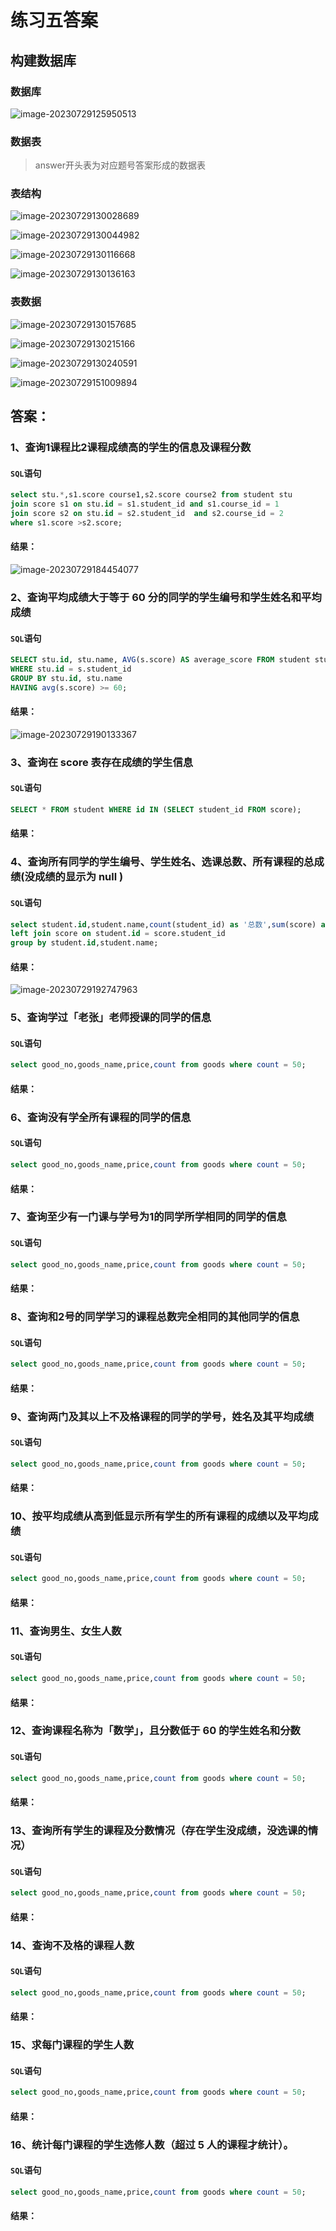# 练习五答案

## 构建数据库

### 数据库

![image-20230729125950513](https://s2.loli.net/2023/07/29/GEHPuXJT5RabYjZ.png)

### 数据表

> answer开头表为对应题号答案形成的数据表

### 表结构

![image-20230729130028689](https://s2.loli.net/2023/07/29/Qi8v5WUkxXhYyOB.png)

![image-20230729130044982](https://s2.loli.net/2023/07/29/n5jKAYiWseTJRa1.png)

![image-20230729130116668](https://s2.loli.net/2023/07/29/K2pT7zSe1wZLOAE.png)

![image-20230729130136163](https://s2.loli.net/2023/07/29/5WvDPE2jdyFnwoM.png)

### 表数据

![image-20230729130157685](https://s2.loli.net/2023/07/29/fPHKwO7WZCJS1vy.png)

![image-20230729130215166](https://s2.loli.net/2023/07/29/BmtOuoLPFChyfW8.png)

![image-20230729130240591](https://s2.loli.net/2023/07/29/fO4xpuTI1lyCaWw.png)

![image-20230729151009894](https://s2.loli.net/2023/07/29/h3wSDku1YXN4Leq.png)

## 答案：

### 1、查询1课程比2课程成绩高的学生的信息及课程分数

#### `SQL`语句

```sql
select stu.*,s1.score course1,s2.score course2 from student stu 
join score s1 on stu.id = s1.student_id and s1.course_id = 1 
join score s2 on stu.id = s2.student_id  and s2.course_id = 2
where s1.score >s2.score;
```

####  结果：

![image-20230729184454077](https://s2.loli.net/2023/07/29/CXa84EeRskJoKli.png)

### 2、查询平均成绩大于等于 60 分的同学的学生编号和学生姓名和平均成绩 

#### `SQL`语句

```sql
SELECT stu.id, stu.name, AVG(s.score) AS average_score FROM student stu, score s 
WHERE stu.id = s.student_id 
GROUP BY stu.id, stu.name 
HAVING avg(s.score) >= 60;
```

####  结果：

![image-20230729190133367](https://s2.loli.net/2023/07/29/qLIguNEsBT4dAOJ.png)

### 3、查询在 score 表存在成绩的学生信息

#### `SQL`语句

```sql
SELECT * FROM student WHERE id IN (SELECT student_id FROM score);
```

####  结果：



### 4、查询所有同学的学生编号、学生姓名、选课总数、所有课程的总成绩(没成绩的显示为 null ) 

#### `SQL`语句

```sql
select student.id,student.name,count(student_id) as '总数',sum(score) as '总成绩' from student 
left join score on student.id = score.student_id 
group by student.id,student.name;
```

####  结果：

![image-20230729192747963](https://s2.loli.net/2023/07/29/YdU3blyaQqiVs4A.png)

### 5、查询学过「老张」老师授课的同学的信息 

#### `SQL`语句

```sql
select good_no,goods_name,price,count from goods where count = 50;
```

####  结果：



### 6、查询没有学全所有课程的同学的信息

#### `SQL`语句

```sql
select good_no,goods_name,price,count from goods where count = 50;
```

####  结果：



### 7、查询至少有一门课与学号为1的同学所学相同的同学的信息 

#### `SQL`语句

```sql
select good_no,goods_name,price,count from goods where count = 50;
```

####  结果：



### 8、查询和2号的同学学习的课程总数完全相同的其他同学的信息

#### `SQL`语句

```sql
select good_no,goods_name,price,count from goods where count = 50;
```

####  结果：



### 9、查询两门及其以上不及格课程的同学的学号，姓名及其平均成绩

#### `SQL`语句

```sql
select good_no,goods_name,price,count from goods where count = 50;
```

####  结果：



### 10、按平均成绩从高到低显示所有学生的所有课程的成绩以及平均成绩

#### `SQL`语句

```sql
select good_no,goods_name,price,count from goods where count = 50;
```

####  结果：



### 11、查询男生、女生人数 

#### `SQL`语句

```sql
select good_no,goods_name,price,count from goods where count = 50;
```

####  结果：



### 12、查询课程名称为「数学」，且分数低于 60 的学生姓名和分数

#### `SQL`语句

```sql
select good_no,goods_name,price,count from goods where count = 50;
```

####  结果：



### 13、查询所有学生的课程及分数情况（存在学生没成绩，没选课的情况）

#### `SQL`语句

```sql
select good_no,goods_name,price,count from goods where count = 50;
```

####  结果：



### 14、查询不及格的课程人数 

#### `SQL`语句

```sql
select good_no,goods_name,price,count from goods where count = 50;
```

####  结果：



### 15、求每门课程的学生人数

#### `SQL`语句

```sql
select good_no,goods_name,price,count from goods where count = 50;
```

####  结果：



### 16、统计每门课程的学生选修人数（超过 5 人的课程才统计）。

#### `SQL`语句

```sql
select good_no,goods_name,price,count from goods where count = 50;
```

####  结果：

